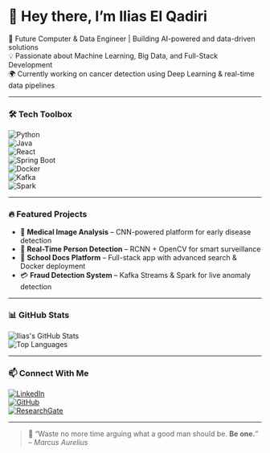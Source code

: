 # 👋 Hey there, I’m Ilias El Qadiri

🚀 Future Computer & Data Engineer | Building AI-powered and data-driven solutions  
💡 Passionate about Machine Learning, Big Data, and Full-Stack Development  
🌍 Currently working on cancer detection using Deep Learning & real-time data pipelines

---

### 🛠️ Tech Toolbox  
![Python](https://img.shields.io/badge/-Python-05122A?style=flat&logo=python)  
![Java](https://img.shields.io/badge/-Java-05122A?style=flat&logo=java)  
![React](https://img.shields.io/badge/-React-05122A?style=flat&logo=react)  
![Spring Boot](https://img.shields.io/badge/-Spring_Boot-05122A?style=flat&logo=springboot)  
![Docker](https://img.shields.io/badge/-Docker-05122A?style=flat&logo=docker)  
![Kafka](https://img.shields.io/badge/-Kafka-05122A?style=flat&logo=apachekafka)  
![Spark](https://img.shields.io/badge/-Spark-05122A?style=flat&logo=apachespark)

---

### 🔥 Featured Projects
- 🧠 **Medical Image Analysis** – CNN-powered platform for early disease detection  
- 👀 **Real-Time Person Detection** – RCNN + OpenCV for smart surveillance  
- 🧾 **School Docs Platform** – Full-stack app with advanced search & Docker deployment  
- 💳 **Fraud Detection System** – Kafka Streams & Spark for live anomaly detection  

---

### 📊 GitHub Stats  
![Ilias's GitHub Stats](https://github-readme-stats.vercel.app/api?username=IliasElQ&show_icons=true&theme=radical)  
![Top Languages](https://github-readme-stats.vercel.app/api/top-langs/?username=IliasElQ&layout=compact&theme=radical)

---

### 📫 Connect With Me  
[![LinkedIn](https://img.shields.io/badge/-LinkedIn-05122A?style=flat&logo=linkedin)](https://www.linkedin.com/in/Ilias%20El%20Qadiri)  
[![GitHub](https://img.shields.io/badge/-GitHub-05122A?style=flat&logo=github)](https://github.com/IliasElQ)  
[![ResearchGate](https://img.shields.io/badge/-ResearchGate-05122A?style=flat&logo=researchgate)](https://www.researchgate.net/profile/Ilias%20El%20Qadiri)  

---

> 🧘 “Waste no more time arguing what a good man should be. **Be one.**” – *Marcus Aurelius*

